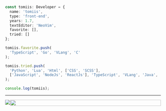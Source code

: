 ```ts
const tomiis: Developer = {
  name: 'tomiis',
  type: 'front-end',
  years: 1.7,
  textEditor: 'NeoVim',
  favorite: [],
  tried: []
};

tomiis.favorite.push(
  'TypeScript', 'Go', 'VLang', 'C'
);

tomiis.tried.push(
  'Python', 'Lua', 'Html', ['CSS', 'SCSS'], 
  ['JavaScript', 'NodeJs', 'ReactJs'], 'TypeScript', 'VLang', 'Java', 'Batch'
);

console.log(tomiis);
```
*****

<div style="display: flex; justify-content: space-around; position: relative">

<img src="https://github-readme-streak-stats.herokuapp.com?user=tomiis4&theme=radical&hide_border=true&date_format=M%20j%5B%2C%20Y%5D">
<img style="height: 100%" src="https://github-readme-stats.vercel.app/api/top-langs/?username=tomiis4&layout=compact&count_private=true&show_icons=true&theme=radical">
  
</div>

